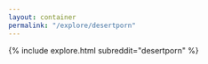 ```yaml
---
layout: container
permalink: "/explore/desertporn"
---
```


<link rel="stylesheet" type="text/css" href="/static/css/explore.css">
{% include explore.html subreddit="desertporn" %}
